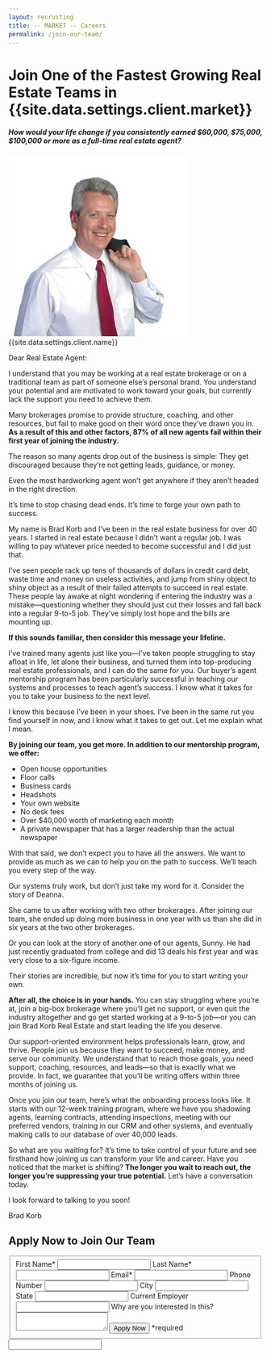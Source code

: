 ```yaml
---
layout: recruiting
title: -- MARKET -- Careers
permalink: /join-our-team/
---
```


<div class="recruiting-page">
<h1 class="join-us">Join One of the Fastest Growing Real Estate Teams in {{site.data.settings.client.market}}</h1>
<h5 class="join-us-subtitle">How would your life change if you consistently earned $60,000, $75,000, $100,000 or more as a full-time real estate agent?</h5>
<div class="recruiting-photo">
<span class="client-image-container">
<img src="/img/headshot.jpg" alt="{{site.data.settings.client.name}}" class="client-image"/>
</span>
<figcaption class="caption">{{site.data.settings.client.name}}</figcaption>
</div>

<p>Dear Real Estate Agent:</P>

<p>I understand that you may be working at a real estate brokerage or on a traditional team as part of someone else’s personal brand. You understand your potential and are motivated to work toward your goals, but currently lack the support you need to achieve them.</P>

<p>Many brokerages promise to provide structure, coaching, and other resources, but fail to make good on their word once they’ve drawn you in. <strong>As a result of this and other factors, 87% of all new agents fail within their first year of joining the industry.</strong></P>

<p>The reason so many agents drop out of the business is simple: They get discouraged because they’re not getting leads, guidance, or money.</P>

<p>Even the most hardworking agent won’t get anywhere if they aren’t headed in the right direction.</P>

<p>It’s time to stop chasing dead ends. It’s time to forge your own path to success.</P>

<p>My name is Brad Korb and I’ve been in the real estate business for over 40 years. I started in real estate because I didn’t want a regular job. I was willing to pay whatever price needed to become successful and I did just that.</P>

<p>I’ve seen people rack up tens of thousands of dollars in credit card debt, waste time and money on useless activities, and jump from shiny object to shiny object as a result of their failed attempts to succeed in real estate. These people lay awake at night wondering if entering the industry was a mistake—questioning whether they should just cut their losses and fall back into a regular 9-to-5 job. They’ve simply lost hope and the bills are mounting up.</P>

<p><strong>If this sounds familiar, then consider this message your lifeline.</strong></P>

<p>I’ve trained many agents just like you—I’ve taken people struggling to stay afloat in life, let alone their business, and turned them into top-producing real estate professionals, and I can do the same for you. Our buyer’s agent mentorship program has been particularly successful in teaching our systems and processes to teach agent’s success. I know what it takes for you to take your business to the next level.</P>

<p>I know this because I’ve been in your shoes. I’ve been in the same rut you find yourself in now, and I know what it takes to get out. Let me explain what I mean.</P>

<p><strong>By joining our team, you get more. In addition to our mentorship program, we offer:</strong>
<ul class="indent">
<li>Open house opportunities</li>
<li>Floor calls</li>
<li>Business cards</li>
<li>Headshots</li>
<li>Your own website</li>
<li>No desk fees</li>
<li>Over $40,000 worth of marketing each month</li>
<li>A private newspaper that has a larger readership than the actual newspaper</li>
</ul></p>

<p>With that said, we don’t expect you to have all the answers. We want to provide as much as we can to help you on the path to success. We’ll teach you every step of the way.</P>

<p>Our systems truly work, but don’t just take my word for it. Consider the story of Deanna.</P>

<p>She came to us after working with two other brokerages. After joining our team, she ended up doing more business in one year with us than she did in six years at the two other brokerages.</P>

<p>Or you can look at the story of another one of our agents, Sunny. He had just recently graduated from college and did 13 deals his first year and was very close to a six-figure income. </P>

<p>Their stories are incredible, but now it’s time for you to start writing your own.</P>

<p><strong>After all, the choice is in your hands.</strong> You can stay struggling where you’re at, join a big-box brokerage where you’ll get no support, or even quit the industry altogether and go get started working at a 9-to-5 job—or you can join Brad Korb Real Estate and start leading the life you deserve.</P>

<p>Our support-oriented environment helps professionals learn, grow, and thrive. People join us because they want to succeed, make money, and serve our community. We understand that to reach those goals, you need support, coaching, resources, and leads—so that is exactly what we provide. In fact, we guarantee that you’ll be writing offers within three months of joining us.</P>

<p>Once you join our team, here’s what the onboarding process looks like. It starts with our 12-week training program, where we have you shadowing agents, learning contracts, attending inspections, meeting with our preferred vendors, training in our CRM and other systems, and eventually making calls to our database of over 40,000 leads.</P>

<p>So what are you waiting for? It’s time to take control of your future and see firsthand how joining us can transform your life and career. Have you noticed that the market is shifting? <strong>The longer you wait to reach out, the longer you’re suppressing your true potential.</strong> Let’s have a conversation today.</P>

<p>I look forward to talking to you soon!</P>

<p>Brad Korb</P>




<h2 class="recruiting">Apply Now to Join Our Team</h2>

<form method="post" class="home-value cta-forms" action="https://formspree.io/{{site.data.settings.client.email}}" onsubmit="return setReturn()">
					<fieldset><label for="firstname">First Name*</label> <input type="text" required="" name="firstname" /> <label for="lastname">Last Name*</label> <input type="text" required="" name="lastname" /> <label for="email">Email*</label> <input type="text" name="name" /> <label for="phone">Phone Number </label> <input type="tel" name="phone" />
						<!--base32-c9gq6t9k68pkcd3jcwpp4rbkcmtk4-base32--><label for="city">City </label> <input type="text" name="city" /> <label for="state">State </label> <input type="text" name="state" /> <label for="employer">Current Employer </label> <input type="text" name="employer" /> <label for="message">Why are you interested in this? </label><textarea name="employer"></textarea>
						<!--base32-c9gq6t9k68pk8cbme5gq4uv4cguqachj70r2urk1edjk6cg-base32--><input class="submit light-light" type="submit" value="Apply Now" name="submitrecruitingForm" /> <span class="asterisk">*required</span></fieldset>
					<!--base32-c9gq6t9k68pk8c9he1t7cxkecdkpedhpe9h6at3me5r7ee1kddhpwx9q71up4tb3f1u6mc3mdcwp6vkg6rw3gc1dc9gq6t9k68-base32-->
					<div class="hidden"><input type="hidden" value="{{site.data.settings.client.email}}" name="_to" /> <input type="hidden" value="Recruiting Contact Request Message From Your Vyral Careers and Training Video Blog" name="_subject" /> <input type="text" name="_gotcha" /></div>
				</form>
</div>
